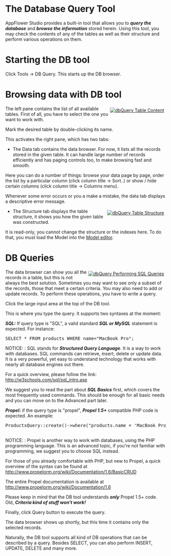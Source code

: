 # The Database Query Tool
AppFlower Studio provides a built-in tool that allows you to ***query the database*** and ***browse the information*** stored herein. Using this tool, you may check the contents of any of the tables as well as their structure and perform various operations on them.

# Starting the DB tool
Click Tools -> DB Query. This starts up the DB browser.
   	 
# Browsing data with DB tool
<div class="image_medium" style="float:right;"><a href="/uploads/book/dbquery/01_dbquery_table_content.png" rel="prettyPhoto" title=""><img alt="dbQuery Table Content" src="/uploads/book/dbquery/01_dbquery_table_content.png" hspace="5" vspace="5"></a></div> 

The left pane contains the list of all available tables. First of all, you have to select the one you want to work with. 


Mark the desired table by double-clicking its name. 


This activates the right pane, which has two tabs:
    
 - The Data tab contains the data browser. For now, it lists all the records stored in the given table. It can handle large number of records efficiently and has paging controls too, to make browsing fast and smooth. 

Here you can do a number of things: browse your data page by page, order the list by a particular column (click column title -> Sort..) or show / hide certain columns (click column title -> Columns menu). 


Whenever some error occurs or you a make a mistake, the data tab displays a descriptive error message.

<div class="image_medium" style="float:right;"><a href="/uploads/book/dbquery/02_dbquery_table_structure.png" rel="prettyPhoto" title=""><img alt="dbQuery Table Structure" src="/uploads/book/dbquery/02_dbquery_table_structure.png" hspace="5" vspace="5"></a></div> 

 - The Structure tab displays the table structure, it shows you how the given table was constructed. 

It is read-only, you cannot change the structure or the indexes here. To do that, you must load the Model into the <a href="/doc/1_1/learn_model_create" >Model editor</a>.
    
# DB Queries


<div class="image_medium" style="float:right;"><a href="/uploads/book/dbquery/03_dbquery_making_queries.png" rel="prettyPhoto" title=""><img alt="dbQuery Performing SQL Queries" src="/uploads/book/dbquery/03_dbquery_making_queries.png" hspace="5" vspace="5"></a></div> 

The data browser can show you all the records in a table, but this is not always the best solution. Sometimes you may want to see only a subset of the records, those that meet a certain criteria. You may also need to add or update records. To perform these operations, you have to write a query.

Click the large input area at the top of the DB tool. 


This is where you type the query. It supports two syntaxes at the moment:
    
***SQL:*** If query type is "SQL", a valid standard ***SQL or MySQL*** statement is expected. For instance:

<pre class="brush: plain">
SELECT * FROM products WHERE name="MacBook Pro";
</pre>
    
NOTICE: : SQL stands for ***Structured Query Language***. It is a way to work with databases. SQL commands can retrieve, insert, delete or update data. It is a very powerful, yet easy to understand technology that works with nearly all database engines out there.
    

For a quick overview, please follow the link:
<a href="http://w3schools.com/sql/sql_intro.asp" >http://w3schools.com/sql/sql_intro.asp</a>


We suggest you to read the part about ***SQL Basics*** first, which covers the most frequently used commands. This should be enough for all basic needs and you can move on to the Advanced part later.
    
***Propel:*** if the query type is "propel", ***Propel 1.5+*** compatible PHP code is expected. An example:
    
<pre>
ProductsQuery::create()->where("products.name = 'MacBook Pro'", 1)->find();
 </pre>

NOTICE: : Propel is another way to work with databases, using the PHP programming language. This is an advanced topic, if you're not familiar with programming, we suggest you to choose SQL instead.

    
For those of you already comfortable with PHP, but new to Propel,  a quick overview of the syntax can be found at
<a href="http://www.propelorm.org/wiki/Documentation/1.6/BasicCRUD" >http://www.propelorm.org/wiki/Documentation/1.6/BasicCRUD</a>


The entire Propel documentation is available at
<a href="http://www.propelorm.org/wiki/Documentation/1.6" >http://www.propelorm.org/wiki/Documentation/1.6</a>


Please keep in mind that the DB tool understands ***only*** Propel 1.5+ code. Old, ***Criteria kind of stuff won't work!***


Finally, click Query button to execute the query. 

The data browser shows up shortly, but this time it contains only the selected records.

Naturally, the DB tool supports all kind of DB operations that can be described by a query. Besides SELECT, you can also perform INSERT, UPDATE, DELETE and many more.